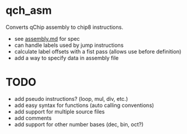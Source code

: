 # qch_asm
Converts qChip assembly to chip8 instructions.

- see [assembly.md](docs/assembly.md) for spec
- can handle labels used by jump instructions
- calculate label offsets with a fist pass (allows use before definition)
- add a way to specify data in assembly file

# TODO
- add pseudo instructions? (loop, mul, div, etc.)
- add easy syntax for functions (auto calling conventions)
- add support for multiple source files
- add comments
- add support for other number bases (dec, bin, oct?)

